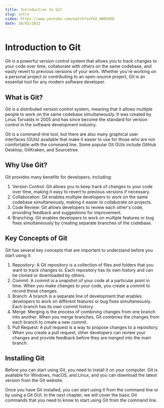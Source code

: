 ```yaml
---
title: Introduction to Git
slug: intro
video: https://www.youtube.com/watch?v=F4X_HW85OhE
date: 10/03/2023
---
```


# Introduction to Git

Git is a powerful version control system that allows you to track changes to your code over time, collaborate with others on the same codebase, and easily revert to previous versions of your work. Whether you're working on a personal project or contributing to an open-source project, Git is an essential tool for any modern software developer.

## What is Git?

Git is a distributed version control system, meaning that it allows multiple people to work on the same codebase simultaneously. It was created by Linus Torvalds in 2005 and has since become the standard for version control in the software development industry.

Git is a command-line tool, but there are also many graphical user interfaces (GUIs) available that make it easier to use for those who are not comfortable with the command line. Some popular Git GUIs include GitHub Desktop, GitKraken, and Sourcetree.

## Why Use Git?

Git provides many benefits for developers, including:

1. Version Control: Git allows you to keep track of changes to your code over time, making it easy to revert to previous versions if necessary.
2. Collaboration: Git enables multiple developers to work on the same codebase simultaneously, making it easier to collaborate on projects.
3. Code Review: Git allows developers to review each other's code, providing feedback and suggestions for improvement.
4. Branching: Git enables developers to work on multiple features or bug fixes simultaneously by creating separate branches of the codebase.

## Key Concepts of Git

Git has several key concepts that are important to understand before you start using it:

1. Repository: A Git repository is a collection of files and folders that you want to track changes to. Each repository has its own history and can be cloned or downloaded by others.
2. Commit: A commit is a snapshot of your code at a particular point in time. When you make changes to your code, you create a commit to record those changes.
3. Branch: A branch is a separate line of development that enables developers to work on different features or bug fixes simultaneously. Each branch has its own commit history.
4. Merge: Merging is the process of combining changes from one branch into another. When you merge branches, Git combines the changes from each branch to create a new commit.
5. Pull Request: A pull request is a way to propose changes to a repository. When you create a pull request, other developers can review your changes and provide feedback before they are merged into the main branch.

## Installing Git

Before you can start using Git, you need to install it on your computer. Git is available for Windows, macOS, and Linux, and you can download the latest version from the Git website.

Once you have Git installed, you can start using it from the command line or by using a Git GUI. In the next chapter, we will cover the basic Git commands that you need to know to start using Git from the command line.
